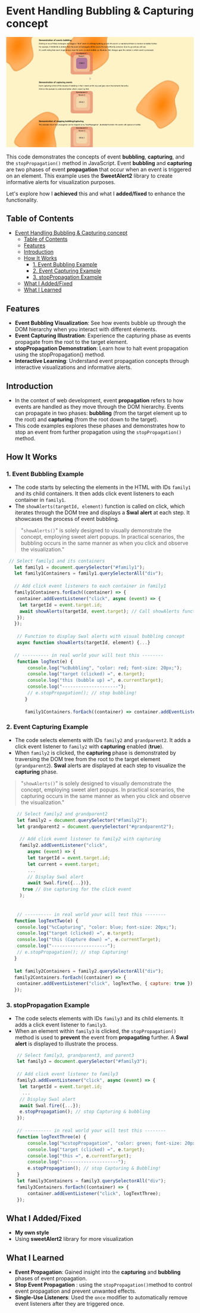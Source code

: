 
# Event Handling Bubbling & Capturing concept

![Alt text](assets/image/showcase.gif)

This code demonstrates the concepts of event **bubbling**, **capturing**, and the `stopPropagation()` method in JavaScript. Event **bubbling** and **capturing** are two phases of event **propagation** that occur when an event is triggered on an element. This example uses the **SweetAlert2** library to create informative alerts for visualization purposes.

Let's explore how I **achieved** this and what I **added/fixed** to enhance the functionality.

## Table of Contents

- [Event Handling Bubbling \& Capturing concept](#event-handling-bubbling--capturing-concept)
  - [Table of Contents](#table-of-contents)
  - [Features](#features)
  - [Introduction](#introduction)
  - [How It Works](#how-it-works)
    - [1. Event Bubbling Example](#1-event-bubbling-example)
    - [2. Event Capturing Example](#2-event-capturing-example)
    - [3. stopPropagation Example](#3-stoppropagation-example)
  - [What I Added/Fixed](#what-i-addedfixed)
  - [What I Learned](#what-i-learned)

## Features

- **Event Bubbling Visualization**: See how events bubble up through the DOM hierarchy when you interact with different elements.
- **Event Capturing Illustration**: Experience the capturing phase as events propagate from the root to the target element.
- **stopPropagation Demonstration**: Learn how to halt event propagation using the stopPropagation() method.
- **Interactive Learning**: Understand event propagation concepts through interactive visualizations and informative alerts.

## Introduction

- In the context of web development, event **propagation** refers to how events are handled as they move through the DOM hierarchy. Events can propagate in two phases: **bubbling** (from the target element up to the root) and **capturing** (from the root down to the target).
- This code examples explores these phases and demonstrates how to stop an event from further propagation using the `stopPropagation()` method.

## How It Works

### 1. Event Bubbling Example

- The code starts by selecting the elements in the HTML with IDs `family1` and its child containers. It then adds click event listeners to each container in `family1`.
- The `showAlerts(targetId, element)` function is called on click, which iterates through the DOM tree and displays a **Swal** **alert** at each step. It showcases the process of event bubbling.

> "`showAlerts()`" is solely designed to visually demonstrate the concept, employing sweet alert popups. In practical scenarios, the bubbling occurs in the same manner as when you click and observe the visualization."

```js
 // Select family1 and its containers
   let family1 = document.querySelector("#family1");
   let family1Containers = family1.querySelectorAll("div");

   // Add click event listeners to each container in family1
   family1Containers.forEach((container) => {
    container.addEventListener("click", async (event) => {
     let targetId = event.target.id;
     await showAlerts(targetId, event.target); // Call showAlerts function on click
    });
   });

    // Function to display Swal alerts with visual bubbling concept
    async function showAlerts(targetId, element) {...}

   // ---------- in real world your will test this --------
    function logText(e) {
        console.log("%cBubbling", "color: red; font-size: 20px;");
        console.log("target (clicked) =", e.target);
        console.log("this (bubble up) =", e.currentTarget);
        console.log("---------------------");
        // e.stopPropagation(); // stop bubbling!
       }

       family1Containers.forEach((container) => container.addEventListener("click", logText));

```

### 2. Event Capturing Example

- The code selects elements with IDs `family2` and `grandparent2`. It adds a click event listener to `family2` with **capturing** enabled (**true**).
- When `family2` is clicked, the **capturing** phase is demonstrated by traversing the DOM tree from the root to the target element (`grandparent2`). **Swal** alerts are displayed at each step to visualize the **capturing** phase.

> "`showAlerts()`" is solely designed to visually demonstrate the concept, employing sweet alert popups. In practical scenarios, the capturing occurs in the same manner as when you click and observe the visualization."

```js
    // Select family2 and grandparent2
    let family2 = document.querySelector("#family2");
    let grandparent2 = document.querySelector("#grandparent2");

     // Add click event listener to family2 with capturing
     family2.addEventListener("click",
        async (event) => {
        let targetId = event.target.id;
        let current = event.target;
        ...
        // Display Swal alert
        await Swal.fire({...})},
      true // Use capturing for the click event
     );


    // ---------- in real world your will test this --------
   function logTextTwo(e) {
    console.log("%cCapturing", "color: blue; font-size: 20px;");
    console.log("target (clicked) =", e.target);
    console.log("this (Capture down) =", e.currentTarget);
    console.log("---------------------");
    // e.stopPropagation(); // stop Capturing!
   }

   let family2Containers = family2.querySelectorAll("div");
   family2Containers.forEach((container) => {
    container.addEventListener("click", logTextTwo, { capture: true });
   });

```

### 3. stopPropagation Example

- The code selects elements with IDs `family3` and its child elements. It adds a click event listener to `family3`.
- When an element within `family3` is clicked, the `stopPropagation()` method is used to **prevent** the event from **propagating** further. A **Swal** **alert** is displayed to illustrate the process.

```js
    // Select family3, grandparent3, and parent3
    let family3 = document.querySelector("#family3");

    // Add click event listener to family3
    family3.addEventListener("click", async (event) => {
     let targetId = event.target.id;
      ...
     // Display Swal alert
     await Swal.fire({...});
     e.stopPropagation(); // stop Capturing & bubbling
    });

    // ---------- in real world your will test this --------
    function logTextThree(e) {
        console.log("%cstopPropagation", "color: green; font-size: 20px;");
        console.log("target (clicked) =", e.target);
        console.log("this =", e.currentTarget);
        console.log("---------------------");
        e.stopPropagation(); // stop Capturing & Bubbling!
    }
    let family3Containers = family3.querySelectorAll("div");
    family3Containers.forEach((container) => {
        container.addEventListener("click", logTextThree);
    });
```

## What I Added/Fixed

- **My own style**
- Using **sweetAlert2** library for more visualization

## What I Learned

- **Event Propagation**: Gained insight into the **capturing** and **bubbling** phases of event propagation.
- **Stop Event Propagation** :  using the `stopPropagation()`method to control event propagation and prevent unwanted effects.
- **Single-Use Listeners**: Used the `once` modifier to automatically remove event listeners after they are triggered once.
